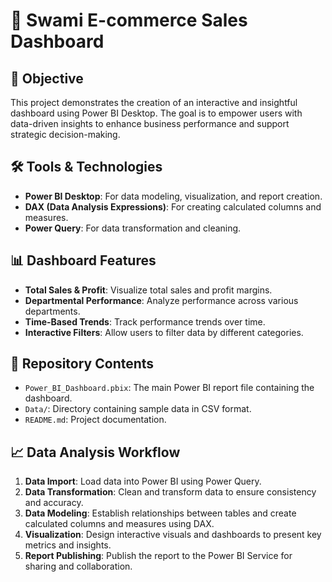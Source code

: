 # 🛒 Swami E-commerce Sales Dashboard

## 🎯 Objective

This project demonstrates the creation of an interactive and insightful dashboard using Power BI Desktop. The goal is to empower users with data-driven insights to enhance business performance and support strategic decision-making.

## 🛠 Tools & Technologies

* **Power BI Desktop**: For data modeling, visualization, and report creation.
* **DAX (Data Analysis Expressions)**: For creating calculated columns and measures.
* **Power Query**: For data transformation and cleaning.

## 📊 Dashboard Features

* **Total Sales & Profit**: Visualize total sales and profit margins.
* **Departmental Performance**: Analyze performance across various departments.
* **Time-Based Trends**: Track performance trends over time.
* **Interactive Filters**: Allow users to filter data by different categories.

## 📁 Repository Contents

* `Power_BI_Dashboard.pbix`: The main Power BI report file containing the dashboard.
* `Data/`: Directory containing sample data in CSV format.
* `README.md`: Project documentation.

## 📈 Data Analysis Workflow

1. **Data Import**: Load data into Power BI using Power Query.
2. **Data Transformation**: Clean and transform data to ensure consistency and accuracy.
3. **Data Modeling**: Establish relationships between tables and create calculated columns and measures using DAX.
4. **Visualization**: Design interactive visuals and dashboards to present key metrics and insights.
5. **Report Publishing**: Publish the report to the Power BI Service for sharing and collaboration.

